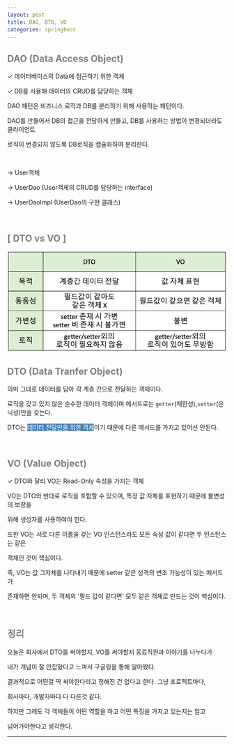 ```yaml
---
layout: post
title: DAO, DTO, VO
categories: springboot
---
```


## <span style="color:gray">DAO (Data Access Object)</span>

✓ 데이터베이스의 Data에 접근하기 위한 객체

✓ DB를 사용해 데이터의 CRUD를 담당하는 객체

DAO 패턴은 비즈니스 로직과 DB를 분리하기 위해 사용하는 패턴이다.

DAO를 만들어서 DB의 접근을 전담하게 만들고, DB를 사용하는 방법이 변경되더라도 클라이언트

로직이 변경되지 않도록 DB로직을 캡슐화하여 분리한다. 

<br>

→ User객체

→ UserDao (User객체의 CRUD를 담당하는 interface)

→ UserDaoImpl (UserDao의 구현 클래스)

<br>

## <span style="color:gray">[ DTO vs VO ]</span>

<img src="/assets/img/spring/dto_vo.png">


<br>

## <span style="color:gray">DTO (Data Tranfer Object)</span>

의미 그대로 데이터를 담아 각 계층 간으로 전달하는 객체이다.

로직을 갖고 있지 않은 순수한 데이터 객체이며 메서드로는 `getter`(제한성),`setter`(은닉성)만을 갖는다.

DTO는 <span style="background-color:#4682B4; color:white">데이터 전달만을 위한 객체</span>이기 때문에 다른 메서드를 가지고 있어선 안된다.

<br>

## <span style="color:gray">VO (Value Object)</span>

✓ DTO와 달리 VO는 Read-Only 속성을 가지는 객체

VO는 DTO와 반대로 로직을 포함할 수 있으며, 특정 값 자체를 표현하기 때문에 불변성의 보장을

위해 생성자를 사용하여야 한다.

또한 VO는 서로 다른 이름을 갖는 VO 인스턴스라도 모든 속성 값이 같다면 두 인스턴스는 같은 

객체인 것이 핵심이다. 

즉, VO는 값 그자체를 나타내기 때문에 setter 같은 성격의 변조 가능성이 있는 메서드가

존재하면 안되며, 두 객체의 '필드 값이 같다면' 모두 같은 객체로 만드는 것이 핵심이다.

<br>

## <span style="color:gray">정리</span>

오늘은 회사에서 DTO를 써야할지, VO를 써야할지 동료직원과 이야기를 나누다가

내가 개념이 잘 안잡혔다고 느껴서 구글링을 통해 알아봤다.

결과적으로 어떤걸 딱 써야한다라고 정해진 건 없다고 한다. 그냥 프로젝트마다, 

회사마다, 개발자마다 다 다른것 같다.

하지만 그래도 각 객체들이 어떤 역할을 하고 어떤 특징을 가지고 있는지는 알고

넘어가야한다고 생각한다.

---